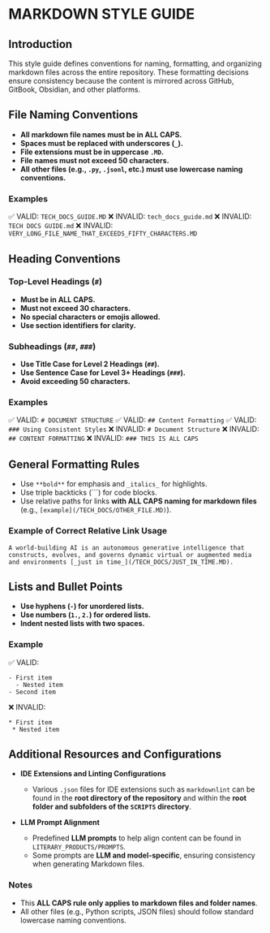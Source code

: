 # MARKDOWN STYLE GUIDE

## Introduction

This style guide defines conventions for naming, formatting, and organizing markdown files across the entire repository. These formatting decisions ensure consistency because the content is mirrored across GitHub, GitBook, Obsidian, and other platforms.

## File Naming Conventions

- **All markdown file names must be in ALL CAPS.**
- **Spaces must be replaced with underscores (`_`).**
- **File extensions must be in uppercase `.MD`.**
- **File names must not exceed 50 characters.**
- **All other files (e.g., `.py`, `.jsonl`, etc.) must use lowercase naming conventions.**

### Examples

✅ VALID: `TECH_DOCS_GUIDE.MD`
❌ INVALID: `tech_docs_guide.md`
❌ INVALID: `TECH DOCS GUIDE.md`
❌ INVALID: `VERY_LONG_FILE_NAME_THAT_EXCEEDS_FIFTY_CHARACTERS.MD`

## Heading Conventions

### **Top-Level Headings (`#`)**

- **Must be in ALL CAPS.**
- **Must not exceed 30 characters.**
- **No special characters or emojis allowed.**
- **Use section identifiers for clarity.**

### **Subheadings (`##`, `###`)**

- **Use Title Case for Level 2 Headings (`##`).**
- **Use Sentence Case for Level 3+ Headings (`###`).**
- **Avoid exceeding 50 characters.**

### Examples

✅ VALID: `# DOCUMENT STRUCTURE`
✅ VALID: `## Content Formatting`
✅ VALID: `### Using Consistent Styles`
❌ INVALID: `# Document Structure`
❌ INVALID: `## CONTENT FORMATTING`
❌ INVALID: `### THIS IS ALL CAPS`

## General Formatting Rules

- Use `**bold**` for emphasis and `_italics_` for highlights.
- Use triple backticks (```) for code blocks.
- Use relative paths for links **with ALL CAPS naming for markdown files** (e.g., `[example](/TECH_DOCS/OTHER_FILE.MD)`).

### Example of Correct Relative Link Usage

```
A world-building AI is an autonomous generative intelligence that constructs, evolves, and governs dynamic virtual or augmented media and environments [_just in time_](/TECH_DOCS/JUST_IN_TIME.MD).
```

## Lists and Bullet Points

- **Use hyphens (`-`) for unordered lists.**
- **Use numbers (`1.`, `2.`) for ordered lists.**
- **Indent nested lists with two spaces.**

### Example

✅ VALID:

```
- First item
  - Nested item
- Second item
```

❌ INVALID:

```
* First item
 * Nested item
```

## Additional Resources and Configurations

- **IDE Extensions and Linting Configurations**
  - Various `.json` files for IDE extensions such as `markdownlint` can be found in the **root directory of the repository** and within the **root folder and subfolders of the `SCRIPTS` directory**.

- **LLM Prompt Alignment**
  - Predefined **LLM prompts** to help align content can be found in `LITERARY_PRODUCTS/PROMPTS`.
  - Some prompts are **LLM and model-specific**, ensuring consistency when generating Markdown files.

### Notes

- This **ALL CAPS rule only applies to markdown files and folder names**.
- All other files (e.g., Python scripts, JSON files) should follow standard lowercase naming conventions.
